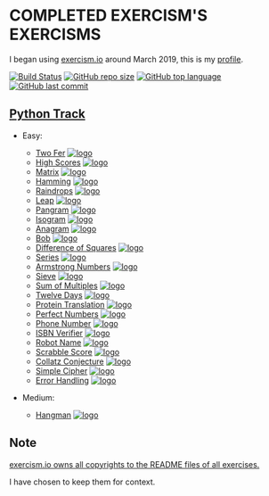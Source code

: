 # COMPLETED EXERCISM'S EXERCISMS

I began using [exercism.io](https://exercism.io) around March 2019, this is
my [profile](https://exercism.io/profiles/ibLeDy).

[![Build Status](https://img.shields.io/endpoint.svg?url=https%3A%2F%2Factions-badge.arox.dev%2FibLeDy%2Fexercism-exercisms%2Fbadge&style=flat)](https://actions-badge.atrox.dev/ibLeDy/exercism-exercisms/goto)
[![GitHub repo size](https://img.shields.io/github/repo-size/ibLeDy/exercisms-python)](https://github.com/ibLeDy/exercisms-python)
[![GitHub top language](https://img.shields.io/github/languages/top/ibLeDy/exercisms-python)](https://github.com/ibLeDy/exercisms-python/search?l=python)
[![GitHub last commit](https://img.shields.io/github/last-commit/ibLeDy/exercisms-python)](https://github.com/ibLeDy/exercisms-python/commits/master)

## [Python Track](https://exercism.io/tracks/python)

- Easy:

  - [Two Fer](python/two-fer/two_fer.py) [![logo]](python/two-fer)
  - [High Scores](python/high-scores/high_scores.py) [![logo]](python/high-scores)
  - [Matrix](python/matrix/matrix.py) [![logo]](python/matrix)
  - [Hamming](python/hamming/hamming.py) [![logo]](python/hamming)
  - [Raindrops](python/raindrops/raindrops.py) [![logo]](python/raindrops)
  - [Leap](python/leap/leap.py) [![logo]](python/leap)
  - [Pangram](python/pangram/pangram.py) [![logo]](python/pangram)
  - [Isogram](python/isogram/isogram.py) [![logo]](python/isogram)
  - [Anagram](python/anagram/anagram.py) [![logo]](python/anagram)
  - [Bob](python/bob/bob.py) [![logo]](python/bob)
  - [Difference of Squares](python/difference-of-squares/difference_of_squares.py) [![logo]](python/difference-of-squares)
  - [Series](python/series/series.py) [![logo]](python/series)
  - [Armstrong Numbers](python/armstrong-numbers/armstrong_numbers.py) [![logo]](python/armstrong-numbers)
  - [Sieve](python/sieve/sieve.py) [![logo]](python/sieve)
  - [Sum of Multiples](python/sum-of-multiples/sum_of_multiples.py) [![logo]](python/sum-of-multiples)
  - [Twelve Days](python/twelve-days/twelve_days.py) [![logo]](python/twelve-days)
  - [Protein Translation](python/protein-translation/protein_translation.py) [![logo]](python/protein-translation)
  - [Perfect Numbers](python/perfect-numbers/perfect_numbers.py) [![logo]](python/perfect-numbers)
  - [Phone Number](python/phone-number/phone_number.py) [![logo]](python/phone-number)
  - [ISBN Verifier](python/isbn-verifier/isbn_verifier.py) [![logo]](python/isbn-verifier)
  - [Robot Name](python/robot-name/robot_name.py) [![logo]](python/robot-name)
  - [Scrabble Score](python/scrabble-score/scrabble_score.py) [![logo]](python/scrabble-score)
  - [Collatz Conjecture](python/collatz-conjecture/collatz_conjecture.py) [![logo]](python/collatz-conjecture)
  - [Simple Cipher](python/simple-cipher/simple_cipher.py) [![logo]](python/simple-cipher)
  - [Error Handling](python/error-handling/error_handling.py) [![logo]](python/error-handling)

- Medium:

  - [Hangman](python/hangman/hangman.py) [![logo]](python/hangman)

## Note

[exercism.io owns all copyrights to the README files of all exercises.](https://github.com/exercism/python/blob/master/LICENSE)

I have chosen to keep them for context.

[logo]: https://s3.us-east-2.amazonaws.com/upload-icon/uploads/icons/png/12828268421557901896-16.png "Docs Logo"
